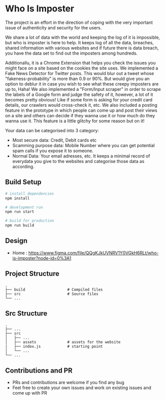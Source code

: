 # Who Is Imposter

The project is an effort in the direction of coping with the very important issue of authenticity and security for the users.

We share a lot of data with the world and keeping the log of it is impossible, but who is imposter is here to help. It keeps log of all the data, breaches, shared information with various websites and if future there is data breach, you have the data set to find out the imposters among hundreds.

Additionallu, it is a Chrome Extension that helps you check the issues you might face on a site based on the cookies the site uses. We implemented a Fake News Detector for Twitter posts. This would blur out a tweet whose "fakeness-probability" is more than 0.9 or 90%. But would give you an option to deblur it in case you wish to see what these creepy imposters are up to, Haha! We also implemented a "Form/Input scraper" in order to scrape the labels of a Google form and judge the safety of it, however, a lot of it becomes pretty obvious! Like if some form is asking for your credit card details, our crawlers would cross-check it, etc. We also included a posting feature in the prototype in which people can come up and post their views on a site and others can decide if they wanna use it or how much do they wanna use it. This feature is a little glitchy for some reason but on it!

Your data can be categorised into 3 category:

-    Most secure data: Credit, Debit cards etc
-    Scamming purpose data: Mobile Number where you can get potential spam calls if you expose it to someone.
-    Normal Data: Your email adresses, etc. It keeps a minimal record of everydata you give to the websites and categorise those data as according.

## Build Setup

```bash
# install dependencies
npm install

# development run
npm run start

# build for production
npm run build
```

## Design

- Home : https://www.figma.com/file/QQgKJkUVNRV1Y0VGkH6RLt/who-is-imposter?node-id=0%3A1

## Project Structure

    .
    ├── build                   # Compiled files
    ├── src                     # Source files
    └── ...

## Src Structure

    .
    ├── ...
    ├── src
    │   ├── ...
    │   ├── assets              # assets for the website
    |   ├── index.js            # starting point
    │   └── ...
    └── ...

## Contributions and PR
- PRs and contributions are welcome if you find any bug
- Feel free to create your own issues and work on existing issues and come up with PR